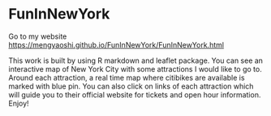 # FunInNewYork
Go to my website https://mengyaoshi.github.io/FunInNewYork/FunInNewYork.html

This work is built by using R markdown and leaflet package. You can see an interactive map of New York City with some attractions I would like to go to. Around each
attraction, a real time map where citibikes are available is marked with blue pin. You can also click on links of each attraction which will guide you to their official website
for tickets and open hour information. Enjoy!
